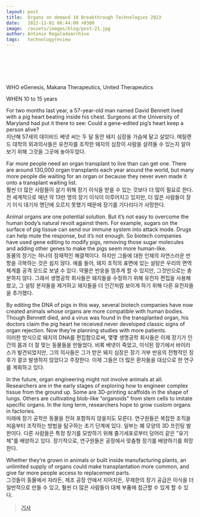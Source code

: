 ```yaml
---
layout: post
title:  Organs on demand 10 Breakthrough Technologies 2023
date:   2022-11-01 06:44:00 +0300
image:  /assets/images/blog/post-21.jpg
author: Antonio Regaladoarchive 
tags:   technologyreview
---
```

<br><br><br><br>

WHO
eGenesis, Makana Therapeutics, United Therapeutics

WHEN
10 to 15 years

For two months last year, a 57-year-old man named David Bennett lived with a pig heart beating inside his chest. Surgeons at the University of Maryland had put it there to see: Could a gene-edited pig’s heart keep a person alive?
<br>
지난해 57세의 데이비드 베넷 씨는 두 달 동안 돼지 심장을 가슴에 달고 살았다. 메릴랜드 대학의 외과의사들은 유전자를 조작한 돼지의 심장이 사람을 살려둘 수 있는지 알아보기 위해 그것을 그곳에 놓아두었다.

Far more people need an organ transplant to live than can get one. There are around 130,000 organ transplants each year around the world, but many more people die waiting for an organ or because they never even made it onto a transplant waiting list. 
<br>
훨씬 더 많은 사람들이 살기 위해 장기 이식을 받을 수 있는 것보다 더 많이 필요로 한다. 전 세계적으로 매년 약 13만 명의 장기 이식이 이루어지고 있지만, 더 많은 사람들이 장기 이식 대기자 명단에 오르지 못했기 때문에 장기를 기다리다가 사망한다.

Animal organs are one potential solution. But it’s not easy to overcome the human body’s natural revolt against them. For example, sugars on the surface of pig tissue can send our immune system into attack mode. Drugs can help mute the response, but it’s not enough. So biotech companies have used gene editing to modify pigs, removing those sugar molecules and adding other genes to make the pigs seem more human-like. 
<br>
동물의 장기는 하나의 잠재적인 해결책이다. 하지만 그들에 대한 인체의 자연스러운 반항을 극복하는 것은 쉽지 않다. 예를 들어, 돼지 조직의 표면에 있는 설탕은 우리의 면역 체계를 공격 모드로 보낼 수 있다. 약물은 반응을 멈추게 할 수 있지만, 그것만으로는 충분하지 않다. 그래서 생명공학 회사들은 돼지들을 수정하기 위해 유전자 편집을 사용해왔고, 그 설탕 분자들을 제거하고 돼지들을 더 인간처럼 보이게 하기 위해 다른 유전자들을 추가했다.

By editing the DNA of pigs in this way, several biotech companies have now created animals whose organs are more compatible with human bodies. Though Bennett died, and a virus was found in the transplanted organ, his doctors claim the pig heart he received never developed classic signs of organ rejection. Now they’re planning studies with more patients.
<br>
이러한 방식으로 돼지의 DNA를 편집함으로써, 몇몇 생명공학 회사들은 이제 장기가 인간의 몸과 더 잘 맞는 동물들을 만들었다. 비록 베넷이 죽었고, 이식된 장기에서 바이러스가 발견되었지만, 그의 의사들은 그가 받은 돼지 심장은 장기 거부 반응의 전형적인 징후가 결코 발생하지 않았다고 주장한다. 이제 그들은 더 많은 환자들을 대상으로 한 연구를 계획하고 있다.

In the future, organ engineering might not involve animals at all. Researchers are in the early stages of exploring how to engineer complex tissue from the ground up. Some are 3D-printing scaffolds in the shape of lungs. Others are cultivating blob-like “organoids” from stem cells to imitate specific organs. In the long term, researchers hope to grow custom organs in factories.
<br>
미래에 장기 공학은 동물을 전혀 포함하지 않을지도 모른다. 연구원들은 복잡한 조직을 처음부터 조작하는 방법을 탐구하는 초기 단계에 있다. 일부는 폐 모양의 3D 프린팅 발판이다. 다른 사람들은 특정 장기를 모방하기 위해 줄기세포로부터 덩어리 같은 "유기체"를 배양하고 있다. 장기적으로, 연구원들은 공장에서 맞춤형 장기를 배양하기를 희망한다.

Whether they’re grown in animals or built inside manufacturing plants, an unlimited supply of organs could make transplantation more common, and give far more people access to replacement parts.
<br>
그것들이 동물에서 자라든, 제조 공장 안에서 지어지든, 무제한의 장기 공급은 이식을 더 일반적으로 만들 수 있고, 훨씬 더 많은 사람들이 대체 부품에 접근할 수 있게 할 수 있다.

> <a href="https://www.technologyreview.com/2023/01/09/1064867/engineered-organs-10-breakthrough-technologies-2023/">기사</a>


